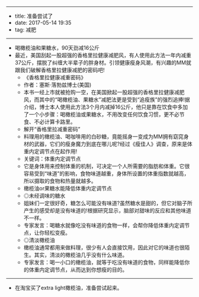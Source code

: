 - --
- title: 准备尝试了
- date: 2017-05-14 19:35
- tag: 减肥
- --
- 喝橄榄油和果糖水，90天劲减16公斤
- 最近，美国刮起一股超强的香格里拉健康减肥风，有人使用此方法一年内减重37公斤，摆脱了纠缠大半辈子的胖身材。引领健康瘦身风潮，有兴趣的MM就跟我们破解香格里拉健康减肥的密码吧! 
    - 《香格里拉健康减重密码》 
    - 作者：塞斯·落勃兹博士(美国) 
    - 本书一经上市就被抢购一空，在美国掀起一股超强的香格里拉健康减肥风，而其中的“喝橄榄油、果糖水”减肥法更是受到“追瘦族”的强烈追捧!据介绍，博士本人使用此方法3个月内减掉16公斤，他只是靠在饮食中多加了一个小步骤：喝橄榄油或果糖水，不用改变任何饮食习惯，更不必节食、不必计算卡路里。 
    - 解开“香格里拉减重密码” 
    - 料理用的橄榄油、喝咖啡用的白砂糖，竟能摇身一变成为MM拥有窈窕身材的武器，它们的瘦身魔力到底在哪儿呢?经过《瘦佳人》调查，原来是体重内定调节点在起作用! 
    - 关键词：体重内定调节点 
    - 它是身体用来控制体重的机制，可决定一个人所需要的脂肪和体重。它很容易受到“味道”的影响，食物味道越重，身体所设置的体重指数就越高，所以摄取的食物和热量就越多。 
    - 橄榄油or果糖水能降低体重内定调节点 
    - ◎未经调味的糖水 
    - 姐妹们一定很好奇，糖怎么可能没有味道?虽然糖水是甜的，但它对脑子所产生的感受却是没有味道的!根据研究显示，脑部对甜味的反应和其他味道不一样。 
    - 专家发言：喝糖水就像吃没有味道的食物一样，会帮你降低体重内定调节点，让你轻松变瘦。 
    - ◎清淡橄榄油 
    - 橄榄油通常都用来做料理，很少有人会直接饮用，因此对它的味道也很陌生。其实，清淡的橄榄油几乎没有什么味道。 
    - 专家发言：喝一小口的橄榄油，就等于吃没有味道的食物，同样能降低你的体重内定调节点，从而达到你想瘦的目的。 
- - - - -
- 在淘宝买了extra light橄榄油，准备尝试起来。

